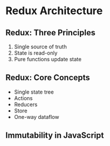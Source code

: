 # Redux Architecture

## Redux: Three Principles

1. Single source of truth
2. State is read-only
3. Pure functions update state

## Redux: Core Concepts

- Single state tree
- Actions
- Reducers
- Store
- One-way dataflow

## Immutability in JavaScript
